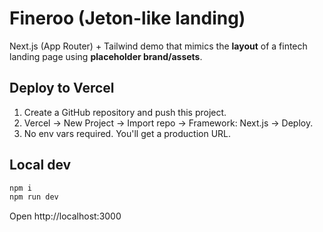 # Fineroo (Jeton-like landing)

Next.js (App Router) + Tailwind demo that mimics the **layout** of a fintech landing page using **placeholder brand/assets**.

## Deploy to Vercel

1. Create a GitHub repository and push this project.
2. Vercel → New Project → Import repo → Framework: Next.js → Deploy.
3. No env vars required. You'll get a production URL.

## Local dev

```bash
npm i
npm run dev
```

Open http://localhost:3000

